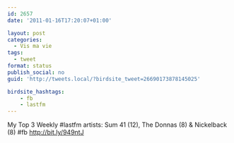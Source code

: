 ```yaml
---
id: 2657
date: '2011-01-16T17:20:07+01:00'

layout: post
categories:
  - Vis ma vie
tags:
  - tweet
format: status
publish_social: no
guid: 'http://tweets.local/?birdsite_tweet=26690173878145025'

birdsite_hashtags:
    - fb
    - lastfm
---
```


My Top 3 Weekly #lastfm artists: Sum 41 (12), The Donnas (8) &amp; Nickelback (8) #fb http://bit.ly/949ntJ